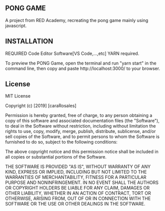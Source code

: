 ## PONG GAME

A project from RED Academy, 
recreating the pong game mainly using javascript.

## INSTALLATION
REQUIRED
Code Editor Software[VS Code,...,etc]
YARN required.

To preview the PONG Game, open the terminal and run "yarn start" in the command line, 
then copy and paste http://localhost:3000/ to your browser.


## License
MIT License

Copyright (c) [2019] [caraRosales]

Permission is hereby granted, free of charge, to any person obtaining a copy
of this software and associated documentation files (the "Software"), to deal
in the Software without restriction, including without limitation the rights
to use, copy, modify, merge, publish, distribute, sublicense, and/or sell
copies of the Software, and to permit persons to whom the Software is
furnished to do so, subject to the following conditions:

The above copyright notice and this permission notice shall be included in all
copies or substantial portions of the Software.

THE SOFTWARE IS PROVIDED "AS IS", WITHOUT WARRANTY OF ANY KIND, EXPRESS OR
IMPLIED, INCLUDING BUT NOT LIMITED TO THE WARRANTIES OF MERCHANTABILITY,
FITNESS FOR A PARTICULAR PURPOSE AND NONINFRINGEMENT. IN NO EVENT SHALL THE
AUTHORS OR COPYRIGHT HOLDERS BE LIABLE FOR ANY CLAIM, DAMAGES OR OTHER
LIABILITY, WHETHER IN AN ACTION OF CONTRACT, TORT OR OTHERWISE, ARISING FROM,
OUT OF OR IN CONNECTION WITH THE SOFTWARE OR THE USE OR OTHER DEALINGS IN THE
SOFTWARE.